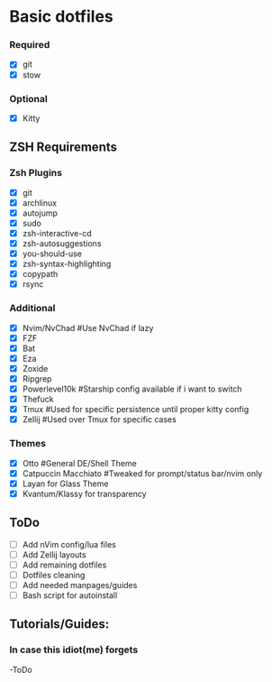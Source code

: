 # Basic dotfiles

### Required

- [x] git  
- [x] stow  

### Optional

- [x] Kitty   

## ZSH Requirements

### Zsh Plugins
- [x] git  
- [x] archlinux  
- [x] autojump  
- [x] sudo  
- [x] zsh-interactive-cd  
- [x] zsh-autosuggestions  
- [x] you-should-use  
- [x] zsh-syntax-highlighting  
- [x] copypath
- [x] rsync

### Additional 

- [x] Nvim/NvChad #Use NvChad if lazy
- [x] FZF  
- [x] Bat  
- [x] Eza  
- [x] Zoxide  
- [x] Ripgrep
- [x] Powerlevel10k #Starship config available if i want to switch  
- [x] Thefuck  
- [x] Tmux #Used for specific persistence until proper kitty config
- [x] Zellij #Used over Tmux for specific cases

### Themes

- [x] Otto #General DE/Shell Theme
- [x] Catpuccin Macchiato  #Tweaked for prompt/status bar/nvim only
- [x] Layan for Glass Theme
- [x] Kvantum/Klassy  for transparency

## ToDo

- [ ] Add nVim config/lua files
- [ ] Add Zellij layouts
- [ ] Add remaining dotfiles
- [ ] Dotfiles cleaning
- [ ] Add needed manpages/guides
- [ ] Bash script for autoinstall

## Tutorials/Guides:
### In case this idiot(me) forgets

-ToDo

